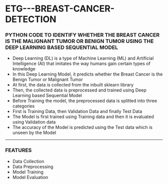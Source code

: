 # ETG---BREAST-CANCER-DETECTION

### PYTHON CODE TO IDENTIFY WHETHER THE BREAST CANCER IS THE MALIGNANT TUMOR OR BENIGN TUMOR USING THE DEEP LEARNING BASED SEQUENTIAL MODEL

- Deep Learning (DL) is a type of Machine Learning (ML) and Artificial Intelligence (AI) that imitates the way humans gain certain types of knowledge
- In this Deep Learning Model, it predicts whether the Breast Cancer is the Benign Tumor or Malignant Tumor
- At first, the data is collected from the inbuilt sklearn library
- Then, the collected data is preprocessed and trained using Deep Learning based Sequential Model
- Before Training the model, the preprocessed data is splitted into three categories
- First is Training Data, then Validation Data and finally Test Data
- The Model is first trained using Training data and then it is evaluated using Validation data
- The accuracy of the Model is predicted using the Test data which is unseen by the Model

-----

### FEATURES

- Data Collection
- Data Preprocessing
- Model Training
- Model Evaluation 

